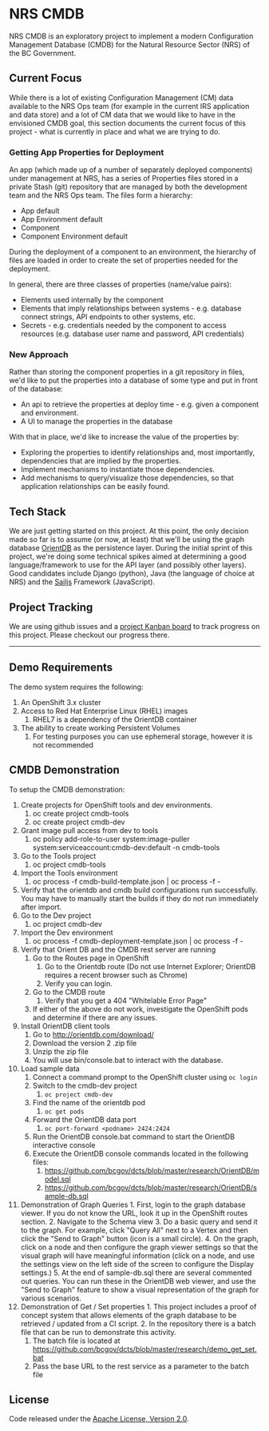 # NRS CMDB

NRS CMDB is an exploratory project to implement a modern Configuration Management Database (CMDB) for the Natural Resource Sector (NRS) of the BC Government. 

## Current Focus

While there is a lot of existing Configuration Management (CM) data available to the NRS Ops team (for example in the current IRS application and data store) and a lot of CM data that we would like to have in the envisioned CMDB goal, this section documents the current focus of this project - what is currently in place and what we are trying to do.

### Getting App Properties for Deployment

An app (which made up of a number of separately deployed components) under management at NRS, has a series of Properties files stored in a private Stash (git) repository that are managed by both the development team and the NRS Ops team. The files form a hierarchy:

* App default
* App Environment default
* Component
* Component Environment default

During the deployment of a component to an environment, the hierarchy of files are loaded in order to create the set of properties needed for the deployment.

In general, there are three classes of properties (name/value pairs):

* Elements used internally by the component
* Elements that imply relationships between systems - e.g. database connect strings, API endpoints to other systems, etc.
* Secrets - e.g. credentials needed by the component to access resources (e.g. database user name and password, API credentials)

### New Approach

Rather than storing the component properties in a git repository in files, we'd like to put the properties into a database of some type and put in front of the database:

* An api to retrieve the properties at deploy time - e.g. given a component and environment.
* A UI to manage the properties in the database

With that in place, we'd like to increase the value of the properties by:

* Exploring the properties to identify relationships and, most importantly, dependencies that are implied by the properties.
* Implement mechanisms to instantiate those dependencies.
* Add mechanisms to query/visualize those dependencies, so that application relationships can be easily found.

## Tech Stack

We are just getting started on this project. At this point, the only decision made so far is to assume (or now, at least) that we'll be using the graph database [OrientDB](http://orientdb.com/) as the persistence layer. During the initial sprint of this project, we're doing some technical spikes aimed at determining a good language/framework to use for the API layer (and possibly other layers). Good candidates include Django (python), Java (the language of choice at NRS) and the [Sailjs](http://sailsjs.com/) Framework (JavaScript).

## Project Tracking

We are using github issues and a [project Kanban board](https://github.com/bcgov/dcts/projects/1) to track progress on this project. Please checkout our progress there.


----------


## Demo Requirements

The demo system requires the following:
1. An OpenShift 3.x cluster
2. Access to Red Hat Enterprise Linux (RHEL) images
	1. RHEL7 is a dependency of the OrientDB container
3. The ability to create working Persistent Volumes 
	1. For testing purposes you can use ephemeral storage, however it is not recommended

## CMDB Demonstration

To setup the CMDB demonstration:

1. Create projects for OpenShift tools and dev environments.
	1. oc create project cmdb-tools
	2. oc create project cmdb-dev
2. Grant image pull access from dev to tools
	1.  oc policy add-role-to-user system:image-puller system:serviceaccount:cmdb-dev:default -n cmdb-tools
3. Go to the Tools project
	1. oc project cmdb-tools
4. Import the Tools environment
	1. oc process -f cmdb-build-template.json | oc process -f -
5. Verify that the orientdb and cmdb build configurations run successfully.  You may have to manually start the builds if they do not run immediately after import.
6. Go to the Dev project
	1. oc project cmdb-dev
7. Import the Dev environment
	1. oc process -f cmdb-deployment-template.json | oc process -f -
8. Verify that Orient DB and the CMDB rest server are running
	1. Go to the Routes page in OpenShift
		1. Go to the Orientdb route (Do not use Internet Explorer; OrientDB requires a recent browser such as Chrome)
		2. Verify you can login. 
	2. Go to the CMDB route
		1. Verify that you get a 404 "Whitelable Error Page"
	3. If either of the above do not work, investigate the OpenShift pods and determine if there are any issues.
9.  Install OrientDB client tools
	1.  Go to http://orientdb.com/download/
	2.  Download the version 2 .zip file
	3.  Unzip the zip file
	4.  You will use bin/console.bat to interact with the database.
9.  Load sample data
	1.  Connect a command prompt to the OpenShift cluster using `oc login`
	2.  Switch to the cmdb-dev project
		1.  `oc project cmdb-dev`
	3.  Find the name of the orientdb pod
		1.  `oc get pods`
	4.  Forward the OrientDB data port
		1.  `oc port-forward <podname> 2424:2424`
	5.  Run the OrientDB console.bat command to start the OrientDB interactive console
	6.  Execute the OrientDB console commands located in the following files:
		1. https://github.com/bcgov/dcts/blob/master/research/OrientDB/model.sql
		2. https://github.com/bcgov/dcts/blob/master/research/OrientDB/sample-db.sql
10.  Demonstration of Graph Queries
	1.  First, login to the graph database viewer.  If you do not know the URL, look it up in the OpenShift routes section.
	2.  Navigate to the Schema view
	3.  Do a basic query and send it to the graph.  For example, click "Query All" next to a Vertex and then click the "Send to Graph" button (icon is a small circle).
	4.  On the graph, click on a node and then configure the graph viewer settings so that the visual graph will have meaningful information (click on a node, and use the settings view on the left side of the screen to configure the Display settings.)
	5.  At the end of sample-db.sql there are several commented out queries.  You can run these in the OrientDB web viewer, and use the "Send to Graph" feature to show a visual representation of the graph for various scenarios. 
11.  Demonstration of Get / Set properties
	1.  This project includes a proof of concept system that allows elements of the graph database to be retrieved / updated from a CI script.
	2.  In the repository there is a batch file that can be run to demonstrate this activity.  
		1.    The batch file is located at https://github.com/bcgov/dcts/blob/master/research/demo_get_set.bat 
		2.    Pass the base URL to the rest service as a parameter to the batch file   


## License

Code released under the [Apache License, Version 2.0](https://www.apache.org/licenses/LICENSE-2.0).




    
